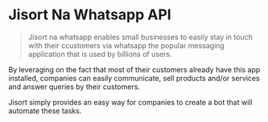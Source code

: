 # Jisort Na Whatsapp API
> Jisort na whatsapp enables small businesses to easily stay in touch with their ccustomers via whatsapp the popular messaging application that is used by billions of users.

By leveraging on the fact that most of their customers already have this app installed, companies can easily communicate, sell products and/or services and answer queries by their customers.

Jisort simply provides an easy way for companies to create a bot that will automate these tasks. 
